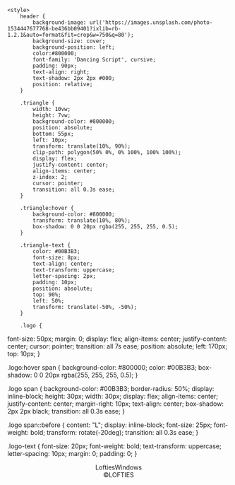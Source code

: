 <!DOCTYPE html>
<html>
<head>
	<title>LoftiesWindows</title>
	<link href="https://fonts.googleapis.com/css2?family=Montserrat:wght@400;700&display=swap" rel="stylesheet">
	<link href="https://fonts.googleapis.com/css2?family=Dancing+Script&display=swap" rel="stylesheet">

	<style>
		header {
			background-image: url('https://images.unsplash.com/photo-1534447677768-be436bb09401?ixlib=rb-1.2.1&auto=format&fit=crop&w=750&q=80');
			background-size: cover;
			background-position: left;
			color:#800000;
			font-family: 'Dancing Script', cursive;
			padding: 90px;
			text-align: right;
			text-shadow: 2px 2px #000;
			position: relative;
		}
		
		.triangle {
			width: 10vw;
			height: 7vw;
			background-color: #800000;
			position: absolute;
			bottom: 55px;
			left: 10px;
			transform: translate(10%, 90%);
			clip-path: polygon(50% 0%, 0% 100%, 100% 100%);
			display: flex;
			justify-content: center;
			align-items: center;
			z-index: 2;
			cursor: pointer;
			transition: all 0.3s ease;
		}
		
		.triangle:hover {
			background-color: #800000;
			transform: translate(10%, 80%);
			box-shadow: 0 0 20px rgba(255, 255, 255, 0.5);
		}
		
		.triangle-text {
			color: #00B3B3;
			font-size: 8px;
			text-align: center;
			text-transform: uppercase;
			letter-spacing: 2px;
			padding: 10px;
			position: absolute;
			top: 90%;
			left: 50%;
			transform: translate(-50%, -50%);
		}
		
		.logo {
  font-size: 50px;
  margin: 0;
  display: flex;
  align-items: center;
  justify-content: center;
  cursor: pointer;
  transition: all 7s ease;
  position: absolute;
  left: 170px;
  top: 10px;
}

.logo:hover span {
  background-color: #800000;
  color: #00B3B3;
  box-shadow: 0 0 20px rgba(255, 255, 255, 0.5);
}

.logo span {
  background-color: #00B3B3;
  border-radius: 50%;
  display: inline-block;
  height: 30px;
  width: 30px;
  display: flex;
  align-items: center;
  justify-content: center;
  margin-right: 10px;
  text-align: center;
  box-shadow: 2px 2px black;
  transition: all 0.3s ease;
}

.logo span::before {
  content: "L";
  display: inline-block;
  font-size: 25px;
  font-weight: bold;
  transform: rotate(-20deg);
  transition: all 0.3s ease;
}

.logo-text {
  font-size: 20px;
  font-weight: bold;
  text-transform: uppercase;
  letter-spacing: 10px;
  margin: 0;
  padding: 0;
}
	
</style>
</head>
<body>
	<header>
  <div class="logo">
    <span></span>
    <div class="logo-text">LoftiesWindows</div>
  </div>
  <div class="triangle">
    <div class="triangle-text">&copyLOFTIES</div>
  </div>
</header></head>

<script>
	const triangle = document.querySelector('.triangle');

	triangle.addEventListener('click', () => {
  		alert('your windows where cleaned today  !');
	});
</script>
</body>
</html>




